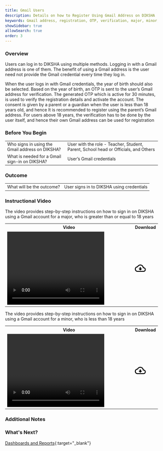 ```yaml
---
title: Gmail Users
description: Details on how to Register Using Gmail Address on DIKSHA
keywords: Gmail address, registration, OTP, verification, major, minor, credentials
showSidebar: true
allowSearch: true
order: 3
---
```


### Overview

Users can log in to DIKSHA using multiple methods. Logging in with a Gmail address is one of them. The benefit of using a Gmail address is the user need not provide the Gmail credential every time they log in.

When the user logs in with Gmail credentials, the year of birth should also be selected. Based on the year of birth, an OTP is sent to the user’s Gmail address for verification. The generated OTP which is active for 30 minutes, is used to verify the registration details and activate the account. The consent is given by a parent or a guardian when the user is less than 18 years old, and hence It is recommended to register using the parent’s Gmail address. For users above 18 years, the verification has to be done by the user itself, and hence their own Gmail address can be used for registration

### Before You Begin

<table>
<tr><td>Who signs in using the Gmail address on DIKSHA?</td>
<td>User with the role - Teacher, Student, Parent, School head or Officials, and Others</td>
</tr>
<tr><td>What is needed for a Gmail sign-in on DIKSHA?</td>
<td>User’s Gmail credentials</td></tr>
</table>

### Outcome

<table>
<tr><td>What will be the outcome?</td>
<td>User signs in to DIKSHA using credentials</td>
</tr>
</table>

### Instructional Video  

The video provides step-by-step instructions on how to sign in on DIKSHA using a Gmail account for a major, who is greater than or equal to 18 years

<table>
  <tr>
    <th style="width:85%;">Video</th>
    <th style="width:15%;">Download</th>
  </tr>
  <tr>
    <td><video width="320" height="240" controls><source src="../video/gmail-users-major.mp4" type="video/mp4"></video></td>
    <td class="text-center"><a href="../video/gmail-users-major.mp4" download><img src="../../../assets/imgs/icons/outline_cloud_download.png"></a></td>
  </tr>
</table>

The video provides step-by-step instructions on how to sign in on DIKSHA using a Gmail account for a minor, who is less than 18 years  

<table>
  <tr>
    <th style="width:85%;">Video</th>
    <th style="width:15%;">Download</th>
  </tr>
  <tr>
    <td><video width="320" height="240" controls><source src="../video/gmail-users-minor.mp4" type="video/mp4"></video></td>
    <td class="text-center"><a href="../video/gmail-users-minor.mp4" download><img src="../../../assets/imgs/icons/outline_cloud_download.png"></a></td>
  </tr>
</table>

### Additional Notes

### What's Next?  

[Dashboards and Reports](../dashboard-report/index.html){:target="_blank"}
